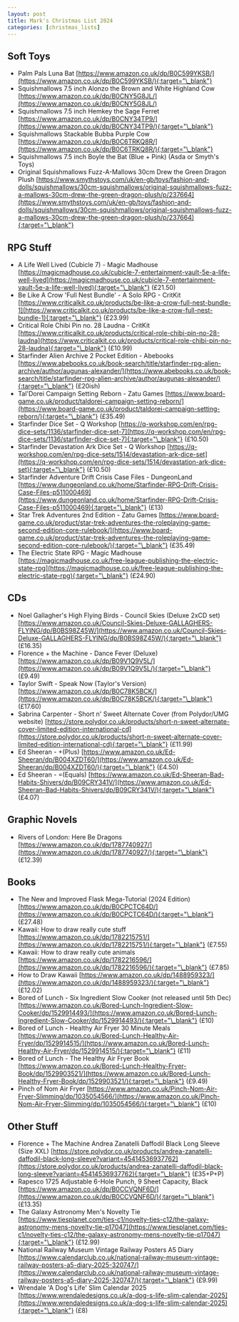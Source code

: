 ```yaml
---
layout: post
title: Mark's Christmas List 2024
categories: [christmas_lists]
---
```


## Soft Toys

- Palm Pals Luna Bat [https://www.amazon.co.uk/dp/B0C599YKSB/](https://www.amazon.co.uk/dp/B0C599YKSB/){:target="\_blank"}
- Squishmallows 7.5 inch Alonzo the Brown and White Highland Cow [https://www.amazon.co.uk/dp/B0CNY5G8JL/](https://www.amazon.co.uk/dp/B0CNY5G8JL/)
- Squishmallows 7.5 inch Hemkey the Sage Ferret [https://www.amazon.co.uk/dp/B0CNY34TP9/](https://www.amazon.co.uk/dp/B0CNY34TP9/){:target="\_blank"}
- Squishmallows Stackable Bubba Purple Cow [https://www.amazon.co.uk/dp/B0C6TRKQ8R/](https://www.amazon.co.uk/dp/B0C6TRKQ8R/){:target="\_blank"}
- Squishmallows 7.5 inch Boyle the Bat (Blue + Pink) (Asda or Smyth's Toys)
- Original Squishmallows Fuzz-A-Mallows 30cm Drew the Green Dragon Plush [https://www.smythstoys.com/uk/en-gb/toys/fashion-and-dolls/squishmallows/30cm-squishmallows/original-squishmallows-fuzz-a-mallows-30cm-drew-the-green-dragon-plush/p/237664](https://www.smythstoys.com/uk/en-gb/toys/fashion-and-dolls/squishmallows/30cm-squishmallows/original-squishmallows-fuzz-a-mallows-30cm-drew-the-green-dragon-plush/p/237664){:target="\_blank"}

## RPG Stuff

- A Life Well Lived (Cubicle 7) - Magic Madhouse [https://magicmadhouse.co.uk/cubicle-7-entertainment-vault-5e-a-life-well-lived](https://magicmadhouse.co.uk/cubicle-7-entertainment-vault-5e-a-life-well-lived){:target="\_blank"} (£21.50)
- Be Like A Crow 'Full Nest Bundle' - A Solo RPG - CritKit [https://www.criticalkit.co.uk/products/be-like-a-crow-full-nest-bundle-1](https://www.criticalkit.co.uk/products/be-like-a-crow-full-nest-bundle-1){:target="\_blank"} (£23.99)
- Critical Role Chibi Pin no. 28 Laudna - CritKit [https://www.criticalkit.co.uk/products/critical-role-chibi-pin-no-28-laudna](https://www.criticalkit.co.uk/products/critical-role-chibi-pin-no-28-laudna){:target="\_blank"} (£10.99)
- Starfinder Alien Archive 2 Pocket Edition - Abebooks [https://www.abebooks.co.uk/book-search/title/starfinder-rpg-alien-archive/author/augunas-alexander/](https://www.abebooks.co.uk/book-search/title/starfinder-rpg-alien-archive/author/augunas-alexander/){:target="\_blank"} (£20ish)
- Tal'Dorei Campaign Setting Reborn - Zatu Games [https://www.board-game.co.uk/product/taldorei-campaign-setting-reborn/](https://www.board-game.co.uk/product/taldorei-campaign-setting-reborn/){:target="\_blank"} (£35.49)
- Starfinder Dice Set - Q Workshop [https://q-workshop.com/en/rpg-dice-sets/1136/starfinder-dice-set-7](https://q-workshop.com/en/rpg-dice-sets/1136/starfinder-dice-set-7){:target="\_blank"} (£10.50)
- Starfinder Devastation Ark Dice Set - Q Workshop [https://q-workshop.com/en/rpg-dice-sets/1514/devastation-ark-dice-set](https://q-workshop.com/en/rpg-dice-sets/1514/devastation-ark-dice-set){:target="\_blank"} (£10.50)
- Starfinder Adventure Drift Crisis Case Files - DungeonLand [https://www.dungeonland.co.uk/home/Starfinder-RPG-Drift-Crisis-Case-Files-p511000469](https://www.dungeonland.co.uk/home/Starfinder-RPG-Drift-Crisis-Case-Files-p511000469){:target="\_blank"} (£13)
- Star Trek Adventures 2nd Edition - Zatu Games [https://www.board-game.co.uk/product/star-trek-adventures-the-roleplaying-game-second-edition-core-rulebook/](https://www.board-game.co.uk/product/star-trek-adventures-the-roleplaying-game-second-edition-core-rulebook/){:target="\_blank"} (£35.49)
- The Electric State RPG - Magic Madhouse [https://magicmadhouse.co.uk/free-league-publishing-the-electric-state-rpg](https://magicmadhouse.co.uk/free-league-publishing-the-electric-state-rpg){:target="\_blank"} (£24.90)

## CDs

- Noel Gallagher's High Flying Birds - Council Skies (Deluxe 2xCD set) [https://www.amazon.co.uk/Council-Skies-Deluxe-GALLAGHERS-FLYING/dp/B0BS98Z45W/](https://www.amazon.co.uk/Council-Skies-Deluxe-GALLAGHERS-FLYING/dp/B0BS98Z45W/){:target="\_blank"} (£16.35)
- Florence + the Machine - Dance Fever (Deluxe) [https://www.amazon.co.uk/dp/B09V1Q9V5L/](https://www.amazon.co.uk/dp/B09V1Q9V5L/){:target="\_blank"} (£9.49)
- Taylor Swift - Speak Now (Taylor's Version) [https://www.amazon.co.uk/dp/B0C78K5BCK/](https://www.amazon.co.uk/dp/B0C78K5BCK/){:target="\_blank"} (£17.60)
- Sabrina Carpenter - Short n' Sweet Alternate Cover (from Polydor/UMG website) [https://store.polydor.co.uk/products/short-n-sweet-alternate-cover-limited-edition-international-cd](https://store.polydor.co.uk/products/short-n-sweet-alternate-cover-limited-edition-international-cd){:target="\_blank"} (£11.99)
- Ed Sheeran - +(Plus) [https://www.amazon.co.uk/Ed-Sheeran/dp/B004XZDT60/](https://www.amazon.co.uk/Ed-Sheeran/dp/B004XZDT60/){:target="\_blank"} (£4.50)
- Ed Sheeran - =(Equals) [https://www.amazon.co.uk/Ed-Sheeran-Bad-Habits-Shivers/dp/B09CRY341V/](https://www.amazon.co.uk/Ed-Sheeran-Bad-Habits-Shivers/dp/B09CRY341V/){:target="\_blank"} (£4.07)

## Graphic Novels

- Rivers of London: Here Be Dragons [https://www.amazon.co.uk/dp/1787740927/](https://www.amazon.co.uk/dp/1787740927/){:target="\_blank"} (£12.39)

## Books

- The New and Improved Flask Mega-Tutorial (2024 Edition) [https://www.amazon.co.uk/dp/B0CPCTC64D/](https://www.amazon.co.uk/dp/B0CPCTC64D/){:target="\_blank"} (£27.48)
- Kawaii: How to draw really cute stuff [https://www.amazon.co.uk/dp/1782215751/](https://www.amazon.co.uk/dp/1782215751/){:target="\_blank"} (£7.55)
- Kawaii: How to draw really cute animals [https://www.amazon.co.uk/dp/1782216596/](https://www.amazon.co.uk/dp/1782216596/){:target="\_blank"} (£7.85)
- How to Draw Kawaii [https://www.amazon.co.uk/dp/1488959323/](https://www.amazon.co.uk/dp/1488959323/){:target="\_blank"} (£12.02)
- Bored of Lunch - Six Ingredient Slow Cooker (not released until 5th Dec) [https://www.amazon.co.uk/Bored-Lunch-Ingredient-Slow-Cooker/dp/1529914493/](https://www.amazon.co.uk/Bored-Lunch-Ingredient-Slow-Cooker/dp/1529914493/){:target="\_blank"} (£10)
- Bored of Lunch - Healthy Air Fryer 30 Minute Meals [https://www.amazon.co.uk/Bored-Lunch-Healthy-Air-Fryer/dp/1529914515/](https://www.amazon.co.uk/Bored-Lunch-Healthy-Air-Fryer/dp/1529914515/){:target="\_blank"} (£11)
- Bored of Lunch - The Healthy Air Fryer Book [https://www.amazon.co.uk/Bored-Lunch-Healthy-Fryer-Book/dp/1529903521/](https://www.amazon.co.uk/Bored-Lunch-Healthy-Fryer-Book/dp/1529903521/){:target="\_blank"} (£9.49)
- Pinch of Nom Air Fryer [https://www.amazon.co.uk/Pinch-Nom-Air-Fryer-Slimming/dp/1035054566/](https://www.amazon.co.uk/Pinch-Nom-Air-Fryer-Slimming/dp/1035054566/){:target="\_blank"} (£10)

## Other Stuff

- Florence + The Machine Andrea Zanatelli Daffodil Black Long Sleeve (Size XXL) [https://store.polydor.co.uk/products/andrea-zanatelli-daffodil-black-long-sleeve?variant=45414536937762](https://store.polydor.co.uk/products/andrea-zanatelli-daffodil-black-long-sleeve?variant=45414536937762){:target="\_blank"} (£35+P+P)
- Rapesco 1725 Adjustable 6-Hole Punch, 9 Sheet Capacity, Black [https://www.amazon.co.uk/dp/B0CCVQNF6D/](https://www.amazon.co.uk/dp/B0CCVQNF6D/){:target="\_blank"} (£13.35)
- The Galaxy Astronomy Men's Novelty Tie [https://www.tiesplanet.com/ties-c1/novelty-ties-c12/the-galaxy-astronomy-mens-novelty-tie-p17047](https://www.tiesplanet.com/ties-c1/novelty-ties-c12/the-galaxy-astronomy-mens-novelty-tie-p17047){:target="\_blank"} (£12.99)
- National Railway Museum Vintage Railway Posters A5 Diary [https://www.calendarclub.co.uk/national-railway-museum-vintage-railway-posters-a5-diary-2025-320747/](https://www.calendarclub.co.uk/national-railway-museum-vintage-railway-posters-a5-diary-2025-320747/){:target="\_blank"} (£9.99)
- Wrendale 'A Dog's Life' Slim Calendar 2025 [https://www.wrendaledesigns.co.uk/a-dog-s-life-slim-calendar-2025](https://www.wrendaledesigns.co.uk/a-dog-s-life-slim-calendar-2025){:target="\_blank"} (£8)
